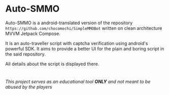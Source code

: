 # Auto-SMMO

Auto-SMMO is a android-translated version of the repository `https://github.com/chocomochi/SimpleMMOBot` written on clean architecture MVVM Jetpack Compose.

It is an auto-traveller script with captcha verification using android's powerful SDK. It aims to provide a better UI for the plain and boring script in the said repository.

All details about the script is displayed there. 

#
*This project serves as an educational tool **ONLY** and not meant to be abused by the players*
